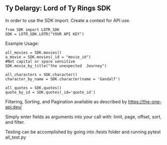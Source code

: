 ## Ty Delargy: Lord of Ty Rings SDK
In order to use the SDK import. Create a context for API use.
    
    from SDK import LOTR_SDK
    SDK = LOTR_SDK.LOTR("YOUR API KEY")

Example Usage:
    
    all_movies = SDK.movies()
    a_movie = SDK.movies(_id = "movie_id")
    #Not capital or space sensitive
    SDK.movie_by_title("the unexpected  Journey")

    all_characters = SDK.character()
    character_by_name = SDK.character(name = 'Gandalf')

    all_quotes = SDK.quotes()
    quote_by_id = SDK.quotes(_id='quote_id')

Filtering, Sorting, and Pagination available as described by https://the-one-api.dev/

Simply enter fields as arguments into your call with: limit, page, offset, sort, and filter.

Testing can be accomplished by going into /tests folder and running 
    pytest all_test.py
